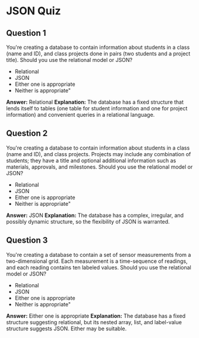 JSON Quiz 
===============

Question 1
--------------------
You're creating a database to contain information about students in a class (name and ID), and class projects done in pairs (two students and a project title). Should you use the relational model or JSON?

* Relational
* JSON
* Either one is appropriate
* Neither is appropriate"

**Answer:** 
Relational
**Explanation:** 
The database has a fixed structure that lends itself to tables (one table for student information and one for project information) and convenient queries in a relational language.


Question 2
------------------------
You're creating a database to contain information about students in a class (name and ID), and class projects. Projects may include any combination of students; they have a title and optional additional information such as materials, approvals, and milestones. Should you use the relational model or JSON?

* Relational
* JSON
* Either one is appropriate
* Neither is appropriate"

**Answer:** 
JSON
**Explanation:** 
The database has a complex, irregular, and possibly dynamic structure, so the flexibility of JSON is warranted.


Question 3
--------------------
You're creating a database to contain a set of sensor measurements from a two-dimensional grid. Each measurement is a time-sequence of readings, and each reading contains ten labeled values. Should you use the relational model or JSON?

* Relational
* JSON
* Either one is appropriate
* Neither is appropriate"

**Answer:** 
Either one is appropriate
**Explanation:** 
The database has a fixed structure suggesting relational, but its nested array, list, and label-value structure suggests JSON. Either may be suitable.